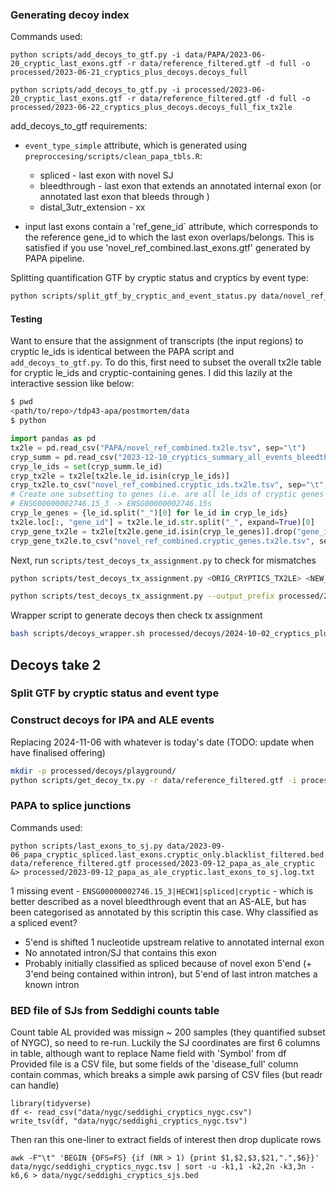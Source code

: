 ### Generating decoy index

Commands used:

`python scripts/add_decoys_to_gtf.py -i data/PAPA/2023-06-20_cryptic_last_exons.gtf -r data/reference_filtered.gtf -d full -o processed/2023-06-21_cryptics_plus_decoys.decoys_full`

`python scripts/add_decoys_to_gtf.py -i processed/2023-06-20_cryptic_last_exons.gtf -r data/reference_filtered.gtf -d full -o processed/2023-06-22_cryptics_plus_decoys.decoys_full_fix_tx2le`

add_decoys_to_gtf requirements:

- `event_type_simple` attribute, which is generated using `preproccesing/scripts/clean_papa_tbls.R`:

  - spliced - last exon with novel SJ
  - bleedthrough - last exon that extends an annotated internal exon (or annotated last exon that bleeds through )
  - distal_3utr_extension - xx

- input last exons contain a 'ref_gene_id` attribute, which corresponds to the reference gene_id to which the last exon overlaps/belongs. This is satisfied if you use 'novel_ref_combined.last_exons.gtf' generated by PAPA pipeline.

Splitting quantification GTF by cryptic status and cryptics by event type:

```bash
python scripts/split_gtf_by_cryptic_and_event_status.py data/novel_ref_combined.quant.last_exons.gtf data/2023-12-10_cryptics_summary_all_events_bleedthrough_manual_validation.tsv processed/decoys/novel_ref_combined.quant
```

#### Testing

Want to ensure that the assignment of transcripts (the input regions) to cryptic le_ids is identical between the PAPA script and `add_decoys_to_gtf.py`. To do this, first need to subset the overall tx2le table for cryptic le_ids and cryptic-containing genes. I did this lazily at the interactive session like below: 

```bash
$ pwd
<path/to/repo>/tdp43-apa/postmortem/data
$ python
```

```python
import pandas as pd
tx2le = pd.read_csv("PAPA/novel_ref_combined.tx2le.tsv", sep="\t")
cryp_summ = pd.read_csv("2023-12-10_cryptics_summary_all_events_bleedthrough_manual_validation.tsv", sep="\t")
cryp_le_ids = set(cryp_summ.le_id)
cryp_tx2le = tx2le[tx2le.le_id.isin(cryp_le_ids)]
cryp_tx2le.to_csv("novel_ref_combined.cryptic_ids.tx2le.tsv", sep="\t", index=False, header=True)
# Create one subsetting to genes (i.e. are all le_ids of cryptic genes identical?)
# ENSG00000002746.15_3 -> ENSG00000002746.15s
cryp_le_genes = {le_id.split("_")[0] for le_id in cryp_le_ids} 
tx2le.loc[:, "gene_id"] = tx2le.le_id.str.split("_", expand=True)[0]
cryp_gene_tx2le = tx2le[tx2le.gene_id.isin(cryp_le_genes)].drop("gene_id")
cryp_gene_tx2le.to_csv("novel_ref_combined.cryptic_genes.tx2le.tsv", sep="\t", index=False, header=True)
```

Next, run `scripts/test_decoys_tx_assignment.py` to check for mismatches

```bash
python scripts/test_decoys_tx_assignment.py <ORIG_CRYPTICS_TX2LE> <NEW_CRYPTICS_TX2LE>
```

```bash
python scripts/test_decoys_tx_assignment.py --output_prefix processed/2024-09-30_cryptics_decoys.cryptic_ids --metadata_file data/2023-12-10_cryptics_summary_all_events_bleedthrough_manual_validation.tsv data/novel_ref_combined.cryptic_ids.tx2le.tsv processed/2023-09-26_cryptics_plus_decoys.full.tx2le.tsv
```

Wrapper script to generate decoys then check tx assignment

```bash
bash scripts/decoys_wrapper.sh processed/decoys/2024-10-02_cryptics_plus_decoys.full
```

## Decoys take 2

### Split GTF by cryptic status and event type

### Construct decoys for IPA and ALE events

Replacing 2024-11-06 with whatever is today's date (TODO: update when have finalised offering)

```bash
mkdir -p processed/decoys/playground/
python scripts/get_decoy_tx.py -r data/reference_filtered.gtf -i processed/decoys/novel_ref_combined.quant.cryptics.ipa.ids.gtf -a processed/decoys/novel_ref_combined.quant.cryptics.ale.ids.gtf -o processed/decoys/playground/2024-11-06_decoys
```

### PAPA to splice junctions


Commands used:

`python scripts/last_exons_to_sj.py data/2023-09-06_papa_cryptic_spliced.last_exons.cryptic_only.blacklist_filtered.bed data/reference_filtered.gtf processed/2023-09-12_papa_as_ale_cryptic &> processed/2023-09-12_papa_as_ale_cryptic.last_exons_to_sj.log.txt`

1 missing event - `ENSG00000002746.15_3|HECW1|spliced|cryptic` - which is better described as a novel bleedthrough event that an AS-ALE, but has been categorised as annotated by this scriptin this case. Why classified as a spliced event?

- 5'end is shifted 1 nucleotide upstream relative to annotated internal exon
- No annotated intron/SJ that contains this exon
- Probably initially classified as spliced because of novel exon 5'end (+ 3'end being contained within intron), but 5'end of last intron matches a known intron


### BED file of SJs from Seddighi counts table

Count table AL provided was missign ~ 200 samples (they quantified subset of NYGC), so need to re-run.
Luckily the SJ coordinates are first 6 columns in table, although want to replace Name field with 'Symbol' from df
Provided file is a CSV file, but some fields of the 'disease_full' column contain commas, which breaks a simple awk parsing of CSV files (but readr can handle)

```{r}
library(tidyverse)
df <- read_csv("data/nygc/seddighi_cryptics_nygc.csv")
write_tsv(df, "data/nygc/seddighi_cryptics_nygc.tsv")
``` 

Then ran this one-liner to extract fields of interest then drop duplicate rows

`awk -F"\t" 'BEGIN {OFS=FS} {if (NR > 1) {print $1,$2,$3,$21,".",$6}}' data/nygc/seddighi_cryptics_nygc.tsv | sort -u -k1,1 -k2,2n -k3,3n -k6,6 > data/nygc/seddighi_cryptics_sjs.bed`
